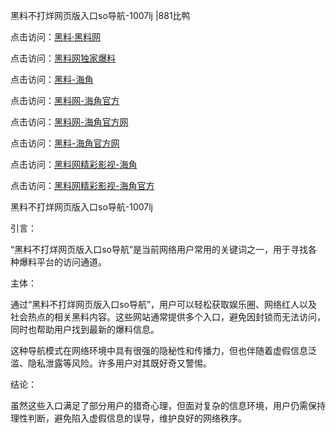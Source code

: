 黑料不打烊网页版入口so导航-1007lj |881比鸭

点击访问：<a href="https://heiliaolvzlu3.pages.dev">黑料·黑料网</a>

点击访问：<a href="https://heiliaoyvnrda.pages.dev">黑料网独家爆料</a>

点击访问：<a href="https://heiliaoxfe5rb.pages.dev">黑料-海角</a>

点击访问：<a href="https://heiliao5s28gk.pages.dev">黑料网-海角官方</a>

点击访问：<a href="https://heiliaoxrq8i9.pages.dev">黑料网-海角官方网</a>

点击访问：<a href="https://heiliao9wsbg3.pages.dev">黑料-海角官方网</a>

点击访问：<a href="https://heiliaokof3cy.pages.dev">黑料网精彩影视-海角</a>

点击访问：<a href="https://heiliaoubleqx.pages.dev">黑料网精彩影视-海角官方</a>

黑料不打烊网页版入口so导航-1007lj

引言：

“黑料不打烊网页版入口so导航”是当前网络用户常用的关键词之一，用于寻找各种爆料平台的访问通道。

主体：

通过“黑料不打烊网页版入口so导航”，用户可以轻松获取娱乐圈、网络红人以及社会热点的相关黑料内容。这些网站通常提供多个入口，避免因封锁而无法访问，同时也帮助用户找到最新的爆料信息。

这种导航模式在网络环境中具有很强的隐秘性和传播力，但也伴随着虚假信息泛滥、隐私泄露等风险。许多用户对其既好奇又警惕。

结论：

虽然这些入口满足了部分用户的猎奇心理，但面对复杂的信息环境，用户仍需保持理性判断，避免陷入虚假信息的误导，维护良好的网络秩序。
